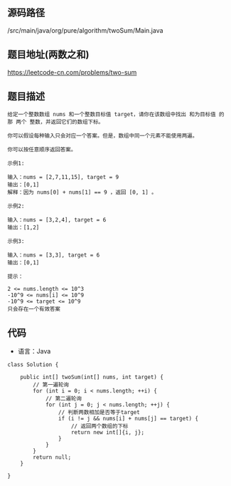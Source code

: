 ## 源码路径

/src/main/java/org/pure/algorithm/twoSum/Main.java

## 题目地址(两数之和)

https://leetcode-cn.com/problems/two-sum

## 题目描述

```
给定一个整数数组 nums 和一个整数目标值 target，请你在该数组中找出 和为目标值 的那 两个 整数，并返回它们的数组下标。

你可以假设每种输入只会对应一个答案。但是，数组中同一个元素不能使用两遍。

你可以按任意顺序返回答案。

示例1:

输入：nums = [2,7,11,15], target = 9
输出：[0,1]
解释：因为 nums[0] + nums[1] == 9 ，返回 [0, 1] 。

示例2:

输入：nums = [3,2,4], target = 6
输出：[1,2]

示例3:

输入：nums = [3,3], target = 6
输出：[0,1]

提示：

2 <= nums.length <= 10^3
-10^9 <= nums[i] <= 10^9
-10^9 <= target <= 10^9
只会存在一个有效答案
```

## 代码

- 语言：Java

```
class Solution {

    public int[] twoSum(int[] nums, int target) {
        // 第一遍轮询
        for (int i = 0; i < nums.length; ++i) {
            // 第二遍轮询
            for (int j = 0; j < nums.length; ++j) {
                // 判断两数相加是否等于target
                if (i != j && nums[i] + nums[j] == target) {
                    // 返回两个数组的下标
                    return new int[]{i, j};
                }
            }
        }
        return null;
    }

}
```